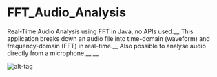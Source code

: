 # FFT_Audio_Analysis
Real-Time Audio Analysis using FFT in Java, no APIs used.__
This application breaks down an audio file into time-domain (waveform) and frequency-domain (FFT) in real-time.__
Also possible to analyse audio directly from a microphone.__
__

![alt-tag](https://user-images.githubusercontent.com/26202076/34342840-faf0b518-e9b4-11e7-905b-7d0a2ff58940.png)
